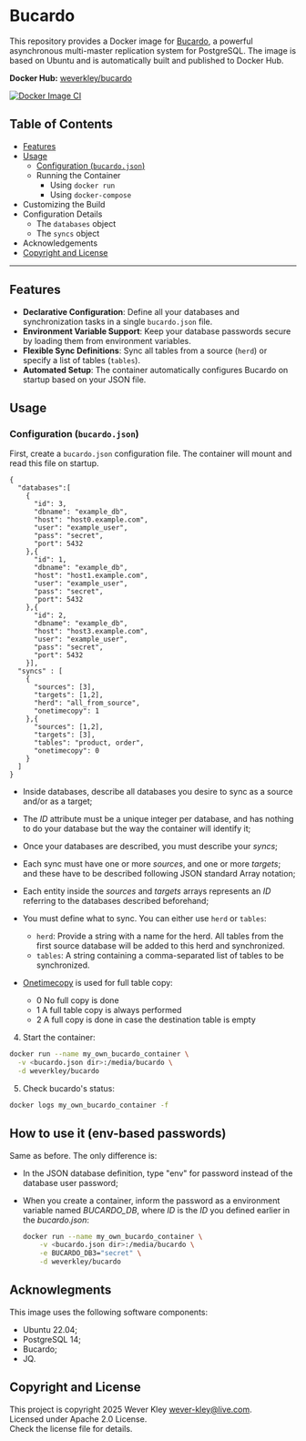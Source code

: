 # Bucardo

This repository provides a Docker image for [Bucardo](https://bucardo.org/), a powerful asynchronous multi-master replication system for PostgreSQL. The image is based on Ubuntu and is automatically built and published to Docker Hub.

**Docker Hub:** [weverkley/bucardo](https://hub.docker.com/r/weverkley/bucardo)

[![Docker Image CI](https://github.com/wever-kley/bucardo_docker_image/actions/workflows/docker-image.yml/badge.svg)](https://github.com/wever-kley/bucardo_docker_image/actions/workflows/docker-image.yml)

## Table of Contents
* [Features](#features)
* [Usage](#usage)
  * [Configuration (`bucardo.json`)](#configuration-bucardojson)
  * Running the Container
    * Using `docker run`
    * Using `docker-compose`
* Customizing the Build
* Configuration Details
  * The `databases` object
  * The `syncs` object
* Acknowledgements
* [Copyright and License](#copyright-and-license)

---

## Features
- **Declarative Configuration**: Define all your databases and synchronization tasks in a single `bucardo.json` file.
- **Environment Variable Support**: Keep your database passwords secure by loading them from environment variables.
- **Flexible Sync Definitions**: Sync all tables from a source (`herd`) or specify a list of tables (`tables`).
- **Automated Setup**: The container automatically configures Bucardo on startup based on your JSON file.

## Usage

### Configuration (`bucardo.json`)

First, create a `bucardo.json` configuration file. The container will mount and read this file on startup.

  ```jsonc
  {
    "databases":[
      {
        "id": 3,
        "dbname": "example_db",
        "host": "host0.example.com",
        "user": "example_user",
        "pass": "secret",
        "port": 5432
      },{
        "id": 1,
        "dbname": "example_db",
        "host": "host1.example.com",
        "user": "example_user",
        "pass": "secret",
        "port": 5432
      },{
        "id": 2,
        "dbname": "example_db",
        "host": "host3.example.com",
        "user": "example_user",
        "pass": "secret",
        "port": 5432
      }],
    "syncs" : [
      {
        "sources": [3],
        "targets": [1,2],
        "herd": "all_from_source",
        "onetimecopy": 1
      },{
        "sources": [1,2],
        "targets": [3],
        "tables": "product, order",
        "onetimecopy": 0
      }
    ]
  }
  ```

  * Inside databases, describe all databases you desire to sync as a source and/or as a target;

  * The *ID* attribute must be a unique integer per database, and has nothing to do your database but the way the container will identify it;

  * Once your databases are described, you must describe your *syncs*;

  * Each sync must have one or more *sources*, and one or more *targets*; and these have to be described following JSON standard Array notation;

  * Each entity inside the *sources* and *targets* arrays represents an *ID* referring to the databases described beforehand;

  * You must define what to sync. You can either use `herd` or `tables`:
    - `herd`: Provide a string with a name for the herd. All tables from the first source database will be added to this herd and synchronized.
    - `tables`: A string containing a comma-separated list of tables to be synchronized.

  * [Onetimecopy](https://bucardo.org/wiki/Onetimecopy) is used for full table copy:
    - 0 No full copy is done
    - 1 A full table copy is always performed
    - 2 A full copy is done in case the destination table is empty

4. Start the container:

  ```bash
  docker run --name my_own_bucardo_container \
    -v <bucardo.json dir>:/media/bucardo \
    -d weverkley/bucardo
  ```

5. Check bucardo's status:

  ```bash
  docker logs my_own_bucardo_container -f
  ```

## How to use it (env-based passwords)

Same as before. The only difference is:

* In the JSON database definition, type "env" for password instead of the database user password;

* When you create a container, inform the password as a environment variable named *BUCARDO_DB<ID>*, where *ID* is the *ID* you defined earlier in the *bucardo.json*:

  ```bash
  docker run --name my_own_bucardo_container \
      -v <bucardo.json dir>:/media/bucardo \
      -e BUCARDO_DB3="secret" \
      -d weverkley/bucardo
  ```

## Acknowlegments

This image uses the following software components:

* Ubuntu 22.04;
* PostgreSQL 14;
* Bucardo;
* JQ.

## Copyright and License

This project is copyright 2025 Wever Kley [wever-kley@live.com](mailto:wever-kley@live.com).<br />
Licensed under Apache 2.0 License.<br />
Check the license file for details.
